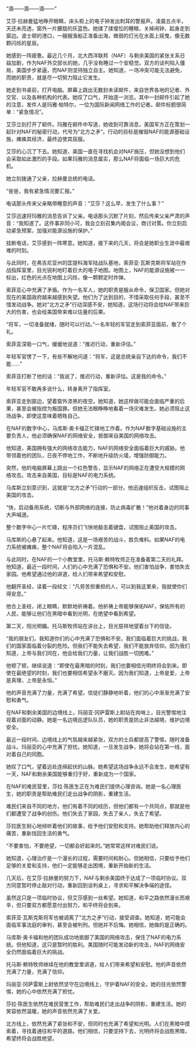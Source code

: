 “滴——滴——滴——”

艾莎·拉赫曼猛地睁开眼睛，床头柜上的电子钟发出刺耳的警报声。凌晨五点半，天还未亮透，窗外一片朦胧的灰蓝色。她揉了揉惺忪的睡眼，关掉闹钟，起身走到窗边。波士顿的港口，一艘艘渔船正准备出海，微弱的灯光在水面上摇曳，像无数颗闪烁的星辰。

她感到一阵疲惫。最近几个月，北大西洋联邦（NAF）与剩余美国的紧张关系日益加剧，作为NAF外交部长的她，几乎没有睡过一个安稳觉。双方的谈判陷入僵局，美国步步紧逼，而NAF则坚持独立自主。她知道，一场冲突可能无法避免，而她的职责，就是尽一切努力阻止它发生。

她走到书桌前，打开电脑。屏幕上跳出无数封未读邮件，来自世界各地的记者、外交官、以及各种机构的代表。她叹了口气，开始逐一浏览。其中一封邮件引起了她的注意，发件人是玛雅·帕特尔，一位为国际新闻网络工作的记者。邮件标题很简单：“紧急情况”。

艾莎立刻打开了邮件。玛雅在邮件中写道，她收到可靠消息，美国军方正在策划一起针对NAF的秘密行动，代号为“北方之矛”。行动的目标是摧毁NAF的能源基础设施，瘫痪其经济，最终迫使其屈服。

艾莎的心沉了下去。她知道，美国一直在寻找机会对NAF施压，但她没想到他们会采取如此激烈的手段。如果玛雅的消息属实，那么NAF将面临一场巨大的危机。

她立刻拨通了父亲，拉赫曼总统的电话。

“爸爸，我有紧急情况要汇报。”

电话那头传来父亲略带睡意的声音：“艾莎？这么早，发生了什么事？”

艾莎迅速将玛雅的消息告诉了父亲。电话那头沉默了片刻，然后传来父亲严肃的声音：“我知道了。这件事非同小可，我会立刻召集内阁会议，商讨对策。你立刻启动紧急预案，加强对能源设施的保护。”

挂断电话，艾莎感到一阵寒意。她知道，接下来的几天，将会是她职业生涯中最艰难的时刻。

与此同时，在弗吉尼亚州的匡提科海军陆战队基地，索菲亚·瓦斯克斯将军站在作战指挥室里，目光锐利地盯着巨大的电子地图。地图上，NAF的能源设施被一一标出，红色的光点在地图上闪烁，像一颗颗定时炸弹。

索菲亚心中充满了矛盾。作为一名军人，她的职责是服从命令，保卫国家。但她对现在的美国政府越来越感到失望。他们为了达到目的，不惜采取任何手段，甚至不惜发动战争。她对“北方之矛”行动深感不安，她知道，这场行动将会给NAF带来巨大的伤害，也会给美国带来难以估量的后果。

“将军，一切准备就绪，随时可以行动。”一名年轻的军官走到索菲亚面前，敬了个礼。

索菲亚深吸一口气，缓缓地说道：“推迟行动，重新评估。”

年轻军官愣了一下，有些不解地问道：“将军，这是总统亲自下达的命令，我们不能……”

索菲亚打断了他的话：“我说了，推迟行动，重新评估。这是我的命令。”

年轻军官不敢再多说什么，转身离开了指挥室。

索菲亚走到窗边，望着窗外漆黑的夜空。她知道，她这样做可能会面临严重的后果，甚至会被指控为叛国罪。但她无法眼睁睁地看着一场灾难发生。她必须阻止这场战争，即使这意味着牺牲自己。

在NAF的数字中心，马库斯·奥卡福正忙碌地工作着。作为NAF数字基础设施的主要负责人，他必须确保NAF的网络安全，抵御来自美国的网络攻击。

他知道，美国拥有强大的网络攻击能力，NAF的网络安全面临着巨大的威胁。他带领着他的团队，日夜不停地工作，不断地升级防火墙，增强防御能力。

突然，他的电脑屏幕上跳出一个红色警告，显示NAF的网络正在遭受大规模的网络攻击。攻击来自美国，目标是NAF的电力系统。

马库斯立刻意识到，这就是“北方之矛”行动的一部分。他迅速组织反击，试图阻止美国的攻击。

“快，启动备用系统，切断与外部网络的连接，防止病毒扩散！”他对着身边的同事大声喊道。

整个数字中心一片忙碌，程序员们飞快地敲击着键盘，试图阻止美国的攻击。

马库斯的心悬了起来。他知道，这是一场艰苦的战斗，胜负难料。如果NAF的电力系统被瘫痪，整个NAF将会陷入一片混乱。

与此同时，在NAF的一个小教堂里，托马斯·赖特牧师正在准备着第二天的礼拜。他知道，最近一段时间，人们的心中充满了恐惧和不安。他们害怕战争，害怕失去家园。他希望通过他的讲道，给人们带来希望和安慰。

他翻开圣经，读着一段经文：“凡劳苦担重担的人，可以到我这里来，我就使你们得安息。”

他合上圣经，闭上眼睛，默默地祈祷着。他祈祷上帝能够保佑NAF，保佑所有的人民，能够让他们在黑暗中看到光明，在绝望中看到希望。

第二天，阳光明媚。托马斯牧师站在讲台上，目光慈祥地望着台下的信徒。

“我的朋友们，我知道你们的心中充满了恐惧和不安。我们面临着巨大的挑战，我们的国家面临着分裂的危险。但我们不能失去希望，我们不能放弃信仰。因为我们知道，上帝与我们同在，他会给我们力量，让我们战胜一切困难。”

他顿了顿，继续说道：“即使在最黑暗的时刻，我们也要相信光明终将会到来。即使在最绝望的时刻，我们也要相信希望永不磨灭。因为我们知道，上帝是爱，上帝是真理，上帝是永恒。”

他的声音充满了力量，充满了希望。信徒们静静地听着，他们的心中渐渐充满了安慰和勇气。

在NAF和剩余美国的边境线上，玛丽亚·冈萨雷斯上尉站在岗哨上，目光警惕地注视着对面的动静。她是一名边境巡逻队队员，她的职责是防止非法越境，维护边境安全。

最近一段时间，边境线上的气氛越来越紧张，双方的士兵都提高了警惕，随时准备战斗。玛丽亚的心中充满了担忧。她知道，一旦发生战争，她将会站在第一线，面对着自己的同胞。

她叹了口气，望着远处连绵起伏的山脉。她希望这场战争永远不会发生，她希望有一天，NAF和剩余美国能够重归于好，重新成为一个国家。

在NAF的难民营里，莎拉·陈医生正在为难民们提供心理咨询。她是一名心理医生，她的职责是帮助难民们走出战争的阴影，重建生活。

难民们来自不同的地方，他们有着不同的经历，但他们都有一个共同点，那就是他们都遭受了战争的创伤。他们失去了家园，失去了亲人，失去了希望。

莎拉医生耐心地倾听着他们的故事，给予他们安慰和支持。她帮助他们释放内心的痛苦，重新找回生活的勇气。

“不要害怕，不要绝望，一切都会好起来的。”她常常这样对难民们说。

她知道，心理治疗是一个漫长的过程，需要时间和耐心。但她相信，只要给予他们足够的关爱和支持，他们一定能够走出困境，重新开始新的生活。

几天后，在艾莎·拉赫曼的努力下，NAF与剩余美国终于达成了一项临时协议。双方同意暂时停止敌对行动，重新回到谈判桌上，寻求和平解决争端的途径。

虽然这只是一项临时协议，但艾莎感到一丝希望。她知道，和平之路依然漫长而艰辛，但只要双方都愿意付出努力，和平终将会到来。

索菲亚·瓦斯克斯将军也被调离了“北方之矛”行动，接受调查。她知道，她可能会面临军事法庭的审判，甚至会被判刑。但她并不后悔。她相信，她做的是正确的。

马库斯·奥卡福和他的团队成功地抵御了美国的网络攻击，保住了NAF的电力系统。但他知道，这只是暂时的胜利。美国随时可能发动新的攻击，NAF的网络安全仍然面临着巨大的挑战。

托马斯·赖特牧师继续在他的教堂里讲道，给人们带来希望和安慰。他的声音依然充满了力量，充满了信仰。

玛丽亚·冈萨雷斯上尉依然坚守在边境线上，守护着NAF的安全。她的目光依然警惕，她的心中依然充满了担忧。

莎拉·陈医生依然在难民营里工作，帮助难民们走出战争的阴影，重建生活。她的笑容依然温暖，她的声音依然充满了关爱。

北方线上，依然充满了紧张和不安，但同时也充满了希望和光明。人们在黑暗中摸索着，寻找着通往和平的道路。他们相信，只要坚持下去，光明终将会战胜黑暗，希望终将会战胜绝望。